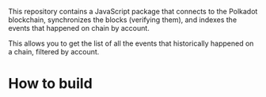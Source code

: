 This repository contains a JavaScript package that connects to the Polkadot blockchain,
synchronizes the blocks (verifying them), and indexes the events that happened on chain by
account.

This allows you to get the list of all the events that historically happened on a chain, filtered
by account.

# How to build
